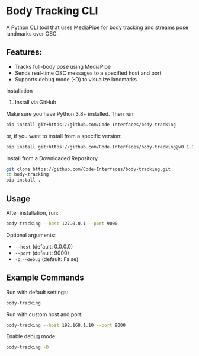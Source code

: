 # Body Tracking CLI

A Python CLI tool that uses MediaPipe for body tracking and streams pose landmarks over OSC.

## Features:

- Tracks full-body pose using MediaPipe
- Sends real-time OSC messages to a specified host and port
- Supports debug mode (-D) to visualize landmarks

Installation

1. Install via GitHub

Make sure you have Python 3.8+ installed. Then run:

```bash
pip install git+https://github.com/Code-Interfaces/body-tracking
```

or, if you want to install from a specific version:

```bash
pip install git+https://github.com/Code-Interfaces/body-tracking@v0.1.0
```

Install from a Downloaded Repository

```bash
git clone https://github.com/Code-Interfaces/body-tracking.git
cd body-tracking
pip install .
```

## Usage

After installation, run:

```bash
body-tracking --host 127.0.0.1 --port 9000
```

Optional arguments:

- `--host` (default: 0.0.0.0)
- `--port` (default: 9000)
- `-D`,`--debug` (default: False)

## Example Commands

Run with default settings:

```bash
body-tracking
```

Run with custom host and port:

```bash
body-tracking --host 192.168.1.10 --port 9000
```

Enable debug mode:

```bash
body-tracking -D
```